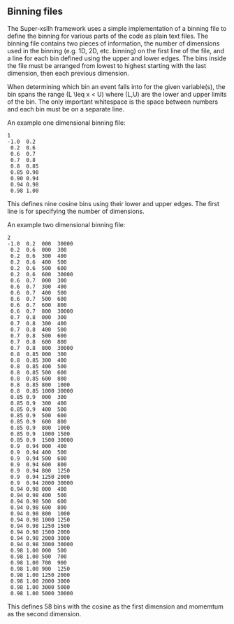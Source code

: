 ## Binning files

The Super-xsllh framework uses a simple implementation of a binning file to define the binning for various parts of the code as plain text files. The binning file contains two pieces of information, the number of dimensions used in the binning (e.g. 1D, 2D, etc. binning) on the first line of the file, and a line for each bin defined using the upper and lower edges. The bins inside the file must be arranged from lowest to highest starting with the last dimension, then each previous dimension.

When determining which bin an event falls into for the given variable(s), the bin spans the range \(L \leq x < U\) where \(L,U\) are the lower and upper limits of the bin. The only important whitespace is the space between numbers and each bin must be on a separate line.

An example one dimensional binning file:
```nohighlight
1
-1.0  0.2
 0.2  0.6
 0.6  0.7
 0.7  0.8
 0.8  0.85
 0.85 0.90
 0.90 0.94
 0.94 0.98
 0.98 1.00
```
This defines nine cosine bins using their lower and upper edges. The first line is for specifying the number of dimensions.

An example two dimensional binning file:
```nohighlight
2
-1.0  0.2  000  30000
 0.2  0.6  000  300
 0.2  0.6  300  400
 0.2  0.6  400  500
 0.2  0.6  500  600
 0.2  0.6  600  30000
 0.6  0.7  000  300
 0.6  0.7  300  400
 0.6  0.7  400  500
 0.6  0.7  500  600
 0.6  0.7  600  800
 0.6  0.7  800  30000
 0.7  0.8  000  300
 0.7  0.8  300  400
 0.7  0.8  400  500
 0.7  0.8  500  600
 0.7  0.8  600  800
 0.7  0.8  800  30000
 0.8  0.85 000  300
 0.8  0.85 300  400
 0.8  0.85 400  500
 0.8  0.85 500  600
 0.8  0.85 600  800
 0.8  0.85 800  1000
 0.8  0.85 1000 30000
 0.85 0.9  000  300
 0.85 0.9  300  400
 0.85 0.9  400  500
 0.85 0.9  500  600
 0.85 0.9  600  800
 0.85 0.9  800  1000
 0.85 0.9  1000 1500
 0.85 0.9  1500 30000
 0.9  0.94 000  400
 0.9  0.94 400  500
 0.9  0.94 500  600
 0.9  0.94 600  800
 0.9  0.94 800  1250
 0.9  0.94 1250 2000
 0.9  0.94 2000 30000
 0.94 0.98 000  400
 0.94 0.98 400  500
 0.94 0.98 500  600
 0.94 0.98 600  800
 0.94 0.98 800  1000
 0.94 0.98 1000 1250
 0.94 0.98 1250 1500
 0.94 0.98 1500 2000
 0.94 0.98 2000 3000
 0.94 0.98 3000 30000
 0.98 1.00 000  500
 0.98 1.00 500  700
 0.98 1.00 700  900
 0.98 1.00 900  1250
 0.98 1.00 1250 2000
 0.98 1.00 2000 3000
 0.98 1.00 3000 5000
 0.98 1.00 5000 30000
```
This defines 58 bins with the cosine as the first dimension and momemtum as the second dimension.
